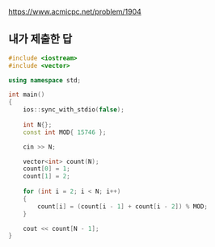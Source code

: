 https://www.acmicpc.net/problem/1904

내가 제출한 답
------------
```cpp
#include <iostream>
#include <vector>

using namespace std;

int main()
{
	ios::sync_with_stdio(false);
	
	int N{};
	const int MOD{ 15746 };

	cin >> N;

	vector<int> count(N);
	count[0] = 1;
	count[1] = 2;
	
	for (int i = 2; i < N; i++)
	{
		count[i] = (count[i - 1] + count[i - 2]) % MOD;
	}

	cout << count[N - 1];
}
```
